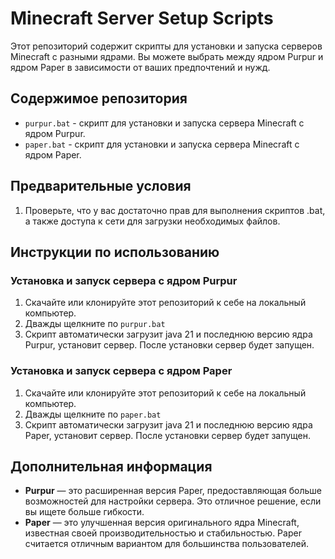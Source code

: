 # Minecraft Server Setup Scripts
Этот репозиторий содержит скрипты для установки и запуска серверов Minecraft с разными ядрами. Вы можете выбрать между ядром Purpur и ядром Paper в зависимости от ваших предпочтений и нужд.


## Содержимое репозитория
- `purpur.bat` - скрипт для установки и запуска сервера Minecraft с ядром Purpur.
- `paper.bat` - скрипт для установки и запуска сервера Minecraft с ядром Paper.

## Предварительные условия
1. Проверьте, что у вас достаточно прав для выполнения скриптов .bat, а также доступа к сети для загрузки необходимых файлов.

## Инструкции по использованию
### Установка и запуск сервера с ядром Purpur
1. Скачайте или клонируйте этот репозиторий к себе на локальный компьютер.
2. Дважды щелкните по `purpur.bat`
3. Скрипт автоматически загрузит java 21 и последнюю версию ядра Purpur, установит сервер. После установки сервер будет запущен.

### Установка и запуск сервера с ядром Paper
1. Скачайте или клонируйте этот репозиторий к себе на локальный компьютер.
2. Дважды щелкните по `paper.bat` 
3. Скрипт автоматически загрузит java 21 и последнюю версию ядра Paper, установит сервер. После установки сервер будет запущен.

## Дополнительная информация
- **Purpur** — это расширенная версия Paper, предоставляющая больше возможностей для настройки сервера. Это отличное решение, если вы ищете больше гибкости.
- **Paper** — это улучшенная версия оригинального ядра Minecraft, известная своей производительностью и стабильностью. Paper считается отличным вариантом для большинства пользователей.
